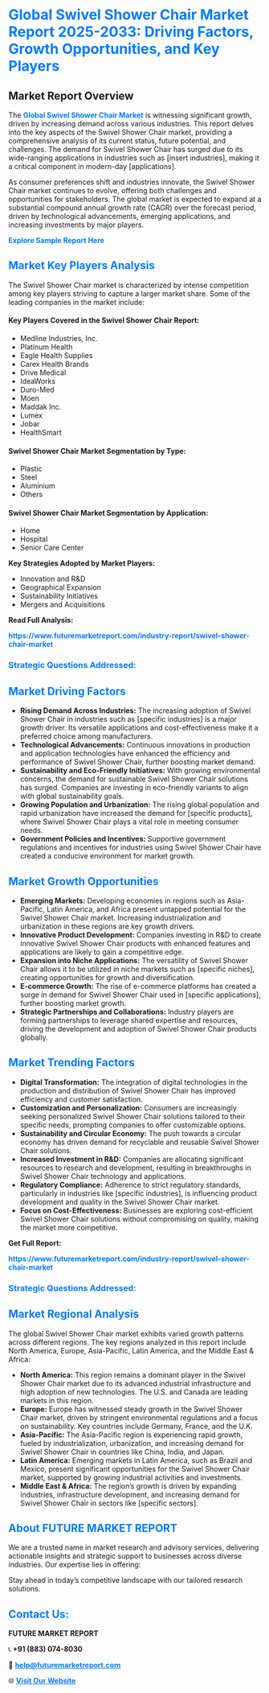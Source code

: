 <h1 style="color: #007BFF;">Global Swivel Shower Chair Market Report 2025-2033: Driving Factors, Growth Opportunities, and Key Players</h1>

<section id="overview">
<h2>Market Report Overview</h2>
<p>The <a href="https://www.futuremarketreport.com/industry-report/swivel-shower-chair-market" style="color: #007BFF; text-decoration: none;"><strong>Global Swivel Shower Chair Market</strong></a> is witnessing significant growth, driven by increasing demand across various industries. This report delves into the key aspects of the Swivel Shower Chair market, providing a comprehensive analysis of its current status, future potential, and challenges. The demand for Swivel Shower Chair has surged due to its wide-ranging applications in industries such as [insert industries], making it a critical component in modern-day [applications].</p>
<p>As consumer preferences shift and industries innovate, the Swivel Shower Chair market continues to evolve, offering both challenges and opportunities for stakeholders. The global market is expected to expand at a substantial compound annual growth rate (CAGR) over the forecast period, driven by technological advancements, emerging applications, and increasing investments by major players.</p>
</section>

<section id="overview">
<p><a href="https://www.futuremarketreport.com/request-sample/reportId=53257" style="color: #007BFF; text-decoration: none;"><strong>Explore Sample Report Here</strong></a></p>
</section>

<section id="key-players">
<h2 style="color: #007BFF;">Market Key Players Analysis</h2>
<p>The Swivel Shower Chair market is characterized by intense competition among key players striving to capture a larger market share. Some of the leading companies in the market include:</p>
<h4>Key Players Covered in the Swivel Shower Chair Report:</h4>
<ul><li>Medline Industries, Inc.</li><li>Platinum Health</li><li>Eagle Health Supplies</li><li>Carex Health Brands</li><li>Drive Medical</li><li>IdeaWorks</li><li>Duro-Med</li><li>Moen</li><li>Maddak Inc.</li><li>Lumex</li><li>Jobar</li><li>HealthSmart</li></ul>
<h4>Swivel Shower Chair Market Segmentation by Type:</h4>
<ul><li>Plastic</li><li>Steel</li><li>Aluminium</li><li>Others</li></ul>

<h4>Swivel Shower Chair Market Segmentation by Application:</h4>
<ul><li>Home</li><li>Hospital</li><li>Senior Care Center</li></ul>
<p><strong>Key Strategies Adopted by Market Players:</strong></p>
<ul>
<li>Innovation and R&D</li>
<li>Geographical Expansion</li>
<li>Sustainability Initiatives</li>
<li>Mergers and Acquisitions</li>
</ul>
</section>

<section>
<p><strong>Read Full Analysis: </strong></p><a href="https://www.futuremarketreport.com/industry-report/swivel-shower-chair-market" style="color: #007BFF; text-decoration: none;"><strong>https://www.futuremarketreport.com/industry-report/swivel-shower-chair-market</strong></a>
<h3 style="color: #007BFF;">Strategic Questions Addressed:</h3>
</section>

<section id="driving-factors">
<h2 style="color: #007BFF;">Market Driving Factors</h2>
<ul>
<li><strong>Rising Demand Across Industries:</strong> The increasing adoption of Swivel Shower Chair in industries such as [specific industries] is a major growth driver. Its versatile applications and cost-effectiveness make it a preferred choice among manufacturers.</li>
<li><strong>Technological Advancements:</strong> Continuous innovations in production and application technologies have enhanced the efficiency and performance of Swivel Shower Chair, further boosting market demand.</li>
<li><strong>Sustainability and Eco-Friendly Initiatives:</strong> With growing environmental concerns, the demand for sustainable Swivel Shower Chair solutions has surged. Companies are investing in eco-friendly variants to align with global sustainability goals.</li>
<li><strong>Growing Population and Urbanization:</strong> The rising global population and rapid urbanization have increased the demand for [specific products], where Swivel Shower Chair plays a vital role in meeting consumer needs.</li>
<li><strong>Government Policies and Incentives:</strong> Supportive government regulations and incentives for industries using Swivel Shower Chair have created a conducive environment for market growth.</li>
</ul>
</section>

<section id="growth-opportunities">
<h2 style="color: #007BFF;">Market Growth Opportunities</h2>
<ul>
<li><strong>Emerging Markets:</strong> Developing economies in regions such as Asia-Pacific, Latin America, and Africa present untapped potential for the Swivel Shower Chair market. Increasing industrialization and urbanization in these regions are key growth drivers.</li>
<li><strong>Innovative Product Development:</strong> Companies investing in R&D to create innovative Swivel Shower Chair products with enhanced features and applications are likely to gain a competitive edge.</li>
<li><strong>Expansion into Niche Applications:</strong> The versatility of Swivel Shower Chair allows it to be utilized in niche markets such as [specific niches], creating opportunities for growth and diversification.</li>
<li><strong>E-commerce Growth:</strong> The rise of e-commerce platforms has created a surge in demand for Swivel Shower Chair used in [specific applications], further boosting market growth.</li>
<li><strong>Strategic Partnerships and Collaborations:</strong> Industry players are forming partnerships to leverage shared expertise and resources, driving the development and adoption of Swivel Shower Chair products globally.</li>
</ul>
</section>

<section id="trending-factors">
<h2 style="color: #007BFF;">Market Trending Factors</h2>
<ul>
<li><strong>Digital Transformation:</strong> The integration of digital technologies in the production and distribution of Swivel Shower Chair has improved efficiency and customer satisfaction.</li>
<li><strong>Customization and Personalization:</strong> Consumers are increasingly seeking personalized Swivel Shower Chair solutions tailored to their specific needs, prompting companies to offer customizable options.</li>
<li><strong>Sustainability and Circular Economy:</strong> The push towards a circular economy has driven demand for recyclable and reusable Swivel Shower Chair solutions.</li>
<li><strong>Increased Investment in R&D:</strong> Companies are allocating significant resources to research and development, resulting in breakthroughs in Swivel Shower Chair technology and applications.</li>
<li><strong>Regulatory Compliance:</strong> Adherence to strict regulatory standards, particularly in industries like [specific industries], is influencing product development and quality in the Swivel Shower Chair market.</li>
<li><strong>Focus on Cost-Effectiveness:</strong> Businesses are exploring cost-efficient Swivel Shower Chair solutions without compromising on quality, making the market more competitive.</li>
</ul>
</section>

<section>
<p><strong>Get Full Report: </strong></p><a href="https://www.futuremarketreport.com/industry-report/swivel-shower-chair-market" style="color: #007BFF; text-decoration: none;"><strong>https://www.futuremarketreport.com/industry-report/swivel-shower-chair-market</strong></a>
<h3 style="color: #007BFF;">Strategic Questions Addressed:</h3>
</section>


<section id="regional-analysis">
<h2 style="color: #007BFF;">Market Regional Analysis</h2>
<p>The global Swivel Shower Chair market exhibits varied growth patterns across different regions. The key regions analyzed in this report include North America, Europe, Asia-Pacific, Latin America, and the Middle East & Africa:</p>
<ul>
<li><strong>North America:</strong> This region remains a dominant player in the Swivel Shower Chair market due to its advanced industrial infrastructure and high adoption of new technologies. The U.S. and Canada are leading markets in this region.</li>
<li><strong>Europe:</strong> Europe has witnessed steady growth in the Swivel Shower Chair market, driven by stringent environmental regulations and a focus on sustainability. Key countries include Germany, France, and the U.K.</li>
<li><strong>Asia-Pacific:</strong> The Asia-Pacific region is experiencing rapid growth, fueled by industrialization, urbanization, and increasing demand for Swivel Shower Chair in countries like China, India, and Japan.</li>
<li><strong>Latin America:</strong> Emerging markets in Latin America, such as Brazil and Mexico, present significant opportunities for the Swivel Shower Chair market, supported by growing industrial activities and investments.</li>
<li><strong>Middle East & Africa:</strong> The region’s growth is driven by expanding industries, infrastructure development, and increasing demand for Swivel Shower Chair in sectors like [specific sectors].</li>
</ul>
</section>

<footer>
<h2 style="color: #007BFF;">About FUTURE MARKET REPORT</h2>
<p>We are a trusted name in market research and advisory services, delivering actionable insights and strategic support to businesses across diverse industries. Our expertise lies in offering:</p>

<p>Stay ahead in today’s competitive landscape with our tailored research solutions.</p>

<h2 style="color: #007BFF;">Contact Us:</h2>
<p><strong>FUTURE MARKET REPORT</strong></p>
<p>📞 <strong>+91 (883) 074-8030</strong></p>
<p>📧 <strong><a href="mailto:help@futuremarketreport.com" style="color: #007BFF;">help@futuremarketreport.com</a></strong></p>
<p>🌐 <strong><a href="https://www.futuremarketreport.com/" style="color: #007BFF;">Visit Our Website</a></strong></p>
</footer>